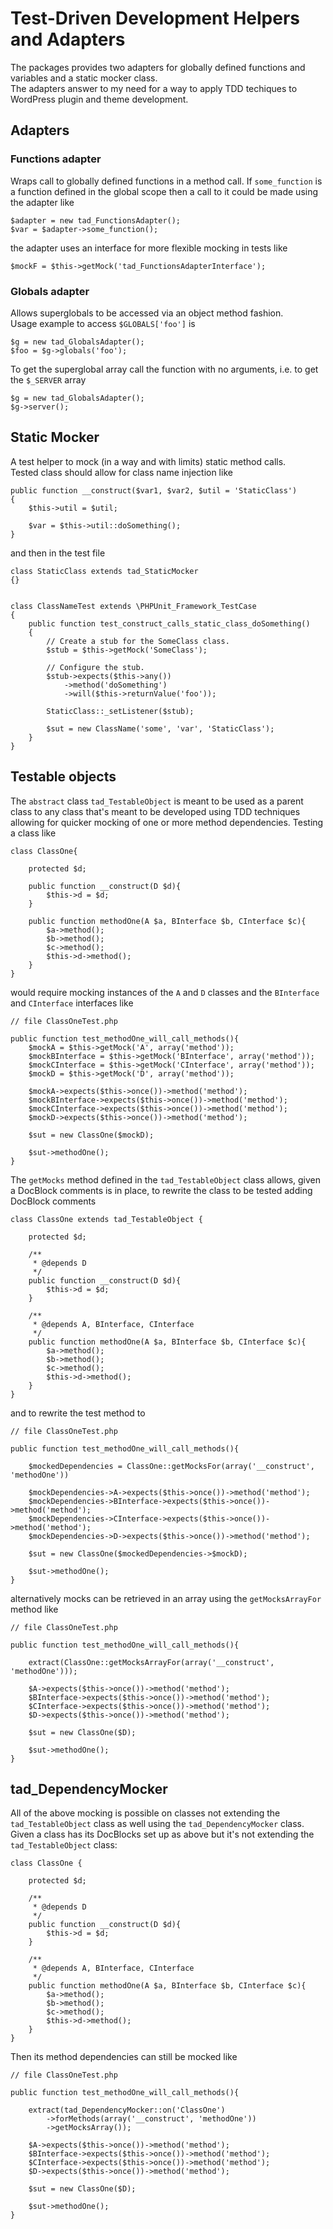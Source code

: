 # Test-Driven Development Helpers and Adapters

The packages provides two adapters for globally defined functions and variables and a static mocker class.  
The adapters answer to my need for a way to apply TDD techiques to WordPress plugin and theme development. 

## Adapters

### Functions adapter
Wraps call to globally defined functions in a method call. If <code>some_function</code> is a function defined in the global scope then a call to it could be made using the adapter like

    $adapter = new tad_FunctionsAdapter();
    $var = $adapter->some_function();

the adapter uses an interface for more flexible mocking in tests like

    $mockF = $this->getMock('tad_FunctionsAdapterInterface');

### Globals adapter
Allows superglobals to be accessed via an object method fashion.  
Usage example to access <code>$GLOBALS['foo']</code> is

    $g = new tad_GlobalsAdapter();
    $foo = $g->globals('foo');

To get the superglobal array call the function with no arguments, i.e.
to get the <code>$_SERVER</code> array

    $g = new tad_GlobalsAdapter();
    $g->server();

## Static Mocker
A test helper to mock (in a way and with limits) static method calls.  
Tested class should allow for class name injection like

    public function __construct($var1, $var2, $util = 'StaticClass')
    {
        $this->util = $util;

        $var = $this->util::doSomething();
    }

and then in the test file

    class StaticClass extends tad_StaticMocker
    {}


    class ClassNameTest extends \PHPUnit_Framework_TestCase
    {
        public function test_construct_calls_static_class_doSomething()
        {
            // Create a stub for the SomeClass class.
            $stub = $this->getMock('SomeClass');

            // Configure the stub.
            $stub->expects($this->any())
                ->method('doSomething')
                ->will($this->returnValue('foo'));

            StaticClass::_setListener($stub);

            $sut = new ClassName('some', 'var', 'StaticClass');
        }
    }

## Testable objects
The <code>abstract</code> class <code>tad_TestableObject</code> is meant to be used as a parent class to any class that's meant to be developed using TDD techniques allowing for quicker mocking of one or more method dependencies. Testing a class like

    class ClassOne{

        protected $d;

        public function __construct(D $d){
            $this->d = $d;
        }

        public function methodOne(A $a, BInterface $b, CInterface $c){
            $a->method();
            $b->method();
            $c->method();
            $this->d->method();
        }
    }

would require mocking instances of the <code>A</code> and <code>D</code> classes and the <code>BInterface</code> and <code>CInterface</code> interfaces like

    // file ClassOneTest.php

    public function test_methodOne_will_call_methods(){
        $mockA = $this->getMock('A', array('method'));
        $mockBInterface = $this->getMock('BInterface', array('method'));
        $mockCInterface = $this->getMock('CInterface', array('method'));
        $mockD = $this->getMock('D', array('method'));
     
        $mockA->expects($this->once())->method('method');
        $mockBInterface->expects($this->once())->method('method');
        $mockCInterface->expects($this->once())->method('method');
        $mockD->expects($this->once())->method('method');

        $sut = new ClassOne($mockD);

        $sut->methodOne();
    }

The <code>getMocks</code> method defined in the <code>tad_TestableObject</code> class allows, given a DocBlock comments is in place, to rewrite the class to be tested adding DocBlock comments

    class ClassOne extends tad_TestableObject {

        protected $d;
    
        /**
         * @depends D
         */
        public function __construct(D $d){
            $this->d = $d;
        }

        /**
         * @depends A, BInterface, CInterface
         */
        public function methodOne(A $a, BInterface $b, CInterface $c){
            $a->method();
            $b->method();
            $c->method();
            $this->d->method();
        }
    }

and to rewrite the test method to

    // file ClassOneTest.php

    public function test_methodOne_will_call_methods(){

        $mockedDependencies = ClassOne::getMocksFor(array('__construct', 'methodOne'))     

        $mockDependencies->A->expects($this->once())->method('method');
        $mockDependencies->BInterface->expects($this->once())->method('method');
        $mockDependencies->CInterface->expects($this->once())->method('method');
        $mockDependencies->D->expects($this->once())->method('method');

        $sut = new ClassOne($mockedDependencies->$mockD);

        $sut->methodOne();
    }

alternatively mocks can be retrieved in an array using the <code>getMocksArrayFor</code> method like

    // file ClassOneTest.php

    public function test_methodOne_will_call_methods(){

        extract(ClassOne::getMocksArrayFor(array('__construct', 'methodOne')));

        $A->expects($this->once())->method('method');
        $BInterface->expects($this->once())->method('method');
        $CInterface->expects($this->once())->method('method');
        $D->expects($this->once())->method('method');

        $sut = new ClassOne($D);

        $sut->methodOne();
    }

## tad_DependencyMocker
All of the above mocking is possible on classes not extending the <code>tad_TestableObject</code> class as well using the <code>tad_DependencyMocker</code> class. Given a class has its DocBlocks set up as above but it's not extending the <code>tad_TestableObject</code> class:

    class ClassOne {

        protected $d;
    
        /**
         * @depends D
         */
        public function __construct(D $d){
            $this->d = $d;
        }

        /**
         * @depends A, BInterface, CInterface
         */
        public function methodOne(A $a, BInterface $b, CInterface $c){
            $a->method();
            $b->method();
            $c->method();
            $this->d->method();
        }
    }

Then its method dependencies can still be mocked like

    // file ClassOneTest.php

    public function test_methodOne_will_call_methods(){

        extract(tad_DependencyMocker::on('ClassOne')
            ->forMethods(array('__construct', 'methodOne'))
            ->getMocksArray());

        $A->expects($this->once())->method('method');
        $BInterface->expects($this->once())->method('method');
        $CInterface->expects($this->once())->method('method');
        $D->expects($this->once())->method('method');

        $sut = new ClassOne($D);

        $sut->methodOne();
    }
